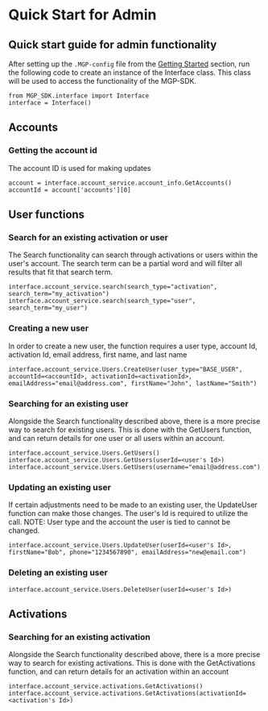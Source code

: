 # Quick Start for Admin

## Quick start guide for admin functionality

After setting up the `.MGP-config` file from the [Getting Started](../index.md) section, run the following code to create an instance of the Interface class. This class will be used to access the functionality of the MGP-SDK.

	from MGP_SDK.interface import Interface
	interface = Interface()
	
	
## Accounts

### Getting the account id

The account ID is used for making updates 

	account = interface.account_service.account_info.GetAccounts()
	accountId = account['accounts'][0]
	
	
## User functions

### Search for an existing activation or user

The Search functionality can search through activations or users within the user's account. The search term can be a partial word and will filter all results that fit that search term.

	interface.account_service.search(search_type="activation", search_term="my_activation")
	interface.account_service.search(search_type="user", search_term="my_user")

### Creating a new user

In order to create a new user, the function requires a user type, account Id, activation Id, email address, first name, and last name

	interface.account_service.Users.CreateUser(user_type="BASE_USER", accountId=<accountId>, activationId=<activationId>, emailAddress="email@address.com", firstName="John", lastName="Smith")

### Searching for an existing user

Alongside the Search functionality described above, there is a more precise way to search for existing users. This is done with the GetUsers function, and can return details for one user or all users within an account.

	interface.account_service.Users.GetUsers()
	interface.account_service.Users.GetUsers(userId=<user's Id>)
	interface.account_service.Users.GetUsers(username="email@address.com")
	
### Updating an existing user

If certain adjustments need to be made to an existing user, the UpdateUser function can make those changes. The user's Id is required to utilize the call. NOTE: User type and the account the user is tied to cannot be changed.

	interface.account_service.Users.UpdateUser(userId=<user's Id>, firstName="Bob", phone="1234567890", emailAddress="new@email.com")
	
### Deleting an existing user

	interface.account_service.Users.DeleteUser(userId=<user's Id>)


## Activations 

### Searching for an existing activation

Alongside the Search functionality described above, there is a more precise way to search for existing activations. This is done with the GetActivations function, and can return details for an activation within an account

	interface.account_service.activations.GetActivations()
	interface.account_service.activations.GetActivations(activationId=<activation's Id>)
